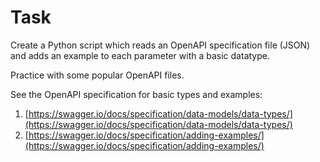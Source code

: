 # Task

Create a Python script which reads an OpenAPI specification file (JSON) and adds an example to each parameter with a basic datatype. 

Practice with some popular OpenAPI files. 

See the OpenAPI specification for basic types and examples:

1. [https://swagger.io/docs/specification/data-models/data-types/](https://swagger.io/docs/specification/data-models/data-types/)
2. [https://swagger.io/docs/specification/adding-examples/](https://swagger.io/docs/specification/adding-examples/)
